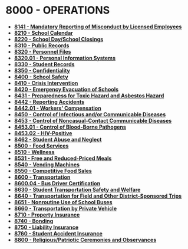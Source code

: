8000 - OPERATIONS
=================

-   **[8141 - Mandatory Reporting of Misconduct by Licensed
    Employees](po8141.md)**
-   **[8210 - School Calendar](po8210.md)**
-   **[8220 - School Day/School Closings](po8220.md)**
-   **[8310 - Public Records](po8310.md)**
-   **[8320 - Personnel Files](po8320.md)**
-   **[8320.01 - Personal Information Systems](po8320.01.md)**
-   **[8330 - Student Records](po8330.md)**
-   **[8350 - Confidentiality](po8350.md)**
-   **[8400 - School Safety](po8400.md)**
-   **[8410 - Crisis Intervention](po8410.md)**
-   **[8420 - Emergency Evacuation of Schools](po8420.md)**
-   **[8431 - Preparedness for Toxic Hazard and Asbestos
    Hazard](po8431.md)**
-   **[8442 - Reporting Accidents](po8442.md)**
-   **[8442.01 - Workers' Compensation](po8442.01.md)**
-   **[8450 - Control of Infectious and/or Communicable
    Diseases](po8450.md)**
-   **[8453 - Control of Noncasual-Contact Communicable
    Diseases](po8453.md)**
-   **[8453.01 - Control of Blood-Borne Pathogens](po8453.01.md)**
-   **[8453.02 - HIV-Positive](po8453.02.md)**
-   **[8462 - Student Abuse and Neglect](po8462.md)**
-   **[8500 - Food Services](po8500.md)**
-   **[8510 - Wellness](po8510.md)**
-   **[8531 - Free and Reduced-Priced Meals](po8531.md)**
-   **[8540 - Vending Machines](po8540.md)**
-   **[8550 - Competitive Food Sales](po8550.md)**
-   **[8600 - Transportation](po8600.md)**
-   **[8600.04 - Bus Driver Certification](po8600.04.md)**
-   **[8630 - Student Transportation Safety and Welfare](po8630.md)**
-   **[8640 - Transportation for Field and Other District-Sponsored
    Trips](po8640.md)**
-   **[8651 - Nonroutine Use of School Buses](po8651.md)**
-   **[8660 - Transportation by Private Vehicle](po8660.md)**
-   **[8710 - Property Insurance](po8710.md)**
-   **[8740 - Bonding](po8740.md)**
-   **[8750 - Liability Insurance](po8750.md)**
-   **[8760 - Student Accident Insurance](po8760.md)**
-   **[8800 - Religious/Patriotic Ceremonies and
    Observances](po8800.md)**


